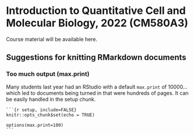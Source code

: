 # Introduction to Quantitative Cell and Molecular Biology, 2022 (CM580A3)

Course material will be available here.

## Suggestions for knitting RMarkdown documents

### Too much output (max.print)
Many students last year had an RStudio with a default `max.print` of 10000... which led to documents being turned in that were hundreds of pages. It can be easily handled in the setup chunk.

````
```{r setup, include=FALSE}
knitr::opts_chunk$set(echo = TRUE)

options(max.print=100)
```
````
